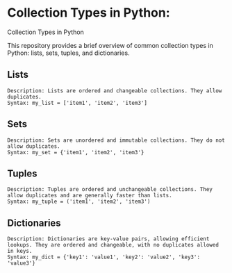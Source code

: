 # Collection Types in Python:

Collection Types in Python

This repository provides a brief overview of common collection types in Python: lists, sets, tuples, and dictionaries.

## Lists

    Description: Lists are ordered and changeable collections. They allow duplicates.
    Syntax: my_list = ['item1', 'item2', 'item3']

## Sets

    Description: Sets are unordered and immutable collections. They do not allow duplicates.
    Syntax: my_set = {'item1', 'item2', 'item3'}

## Tuples

    Description: Tuples are ordered and unchangeable collections. They allow duplicates and are generally faster than lists.
    Syntax: my_tuple = ('item1', 'item2', 'item3')

## Dictionaries

    Description: Dictionaries are key-value pairs, allowing efficient lookups. They are ordered and changeable, with no duplicates allowed in keys.
    Syntax: my_dict = {'key1': 'value1', 'key2': 'value2', 'key3': 'value3'}
